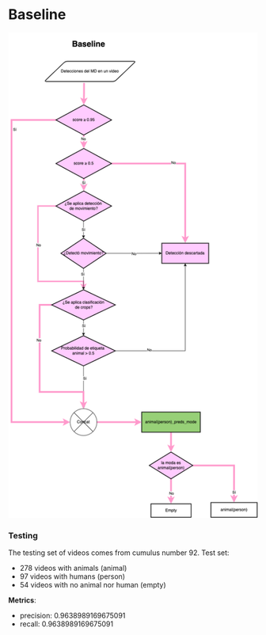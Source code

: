 # Baseline

![](figs/Baseline.drawio.png)
### Testing
The testing set of videos comes from cumulus number 92. 
Test set: 
- 278 videos with animals (animal)
- 97 videos with humans (person)
- 54 videos with no animal nor human (empty)


**Metrics**:
- precision: 0.9638989169675091 
- recall: 0.9638989169675091

